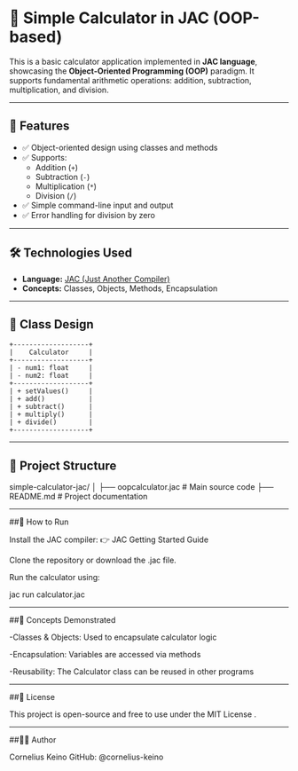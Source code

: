 # 🧮 Simple Calculator in JAC (OOP-based)

This is a basic calculator application implemented in **JAC language**, showcasing the **Object-Oriented Programming (OOP)** paradigm. It supports fundamental arithmetic operations: addition, subtraction, multiplication, and division.

---

## 📌 Features

- ✅ Object-oriented design using classes and methods  
- ✅ Supports:
  - Addition (`+`)
  - Subtraction (`-`)
  - Multiplication (`*`)
  - Division (`/`)
- ✅ Simple command-line input and output  
- ✅ Error handling for division by zero  

---

## 🛠️ Technologies Used

- **Language:** [JAC (Just Another Compiler)](https://jac-lang.dev)  
- **Concepts:** Classes, Objects, Methods, Encapsulation

---

## 🧾 Class Design

```plaintext
+-------------------+
|    Calculator     |
+-------------------+
| - num1: float     |
| - num2: float     |
+-------------------+
| + setValues()     |
| + add()           |
| + subtract()      |
| + multiply()      |
| + divide()        |
+-------------------+
```

---

## 📂 Project Structure
simple-calculator-jac/
│
├── oopcalculator.jac      # Main source code
├── README.md           # Project documentation

---

##🚀 How to Run

Install the JAC compiler:
👉 JAC Getting Started Guide

Clone the repository or download the .jac file.

Run the calculator using:

jac run calculator.jac

---

##📘 Concepts Demonstrated

-Classes & Objects: Used to encapsulate calculator logic

-Encapsulation: Variables are accessed via methods

-Reusability: The Calculator class can be reused in other programs

---

##📄 License

This project is open-source and free to use under the MIT License
.

---

##🙋‍♂️ Author

Cornelius Keino
GitHub: @cornelius-keino
